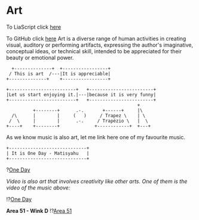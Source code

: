 <!--
author:   3M+L

email:    your@mail.org

version:  0.0.1

language: en

narrator: US English Female

-->

# Art

To LiaScript click [here](https://liascript.io/course/?https://raw.githubusercontent.com/mmachel/Basics/master/Art.md#1)

To GitHub click [here](https://github.com/mmachel/Basics/blob/master/Art.md)
Art is a diverse range of human activities in creating visual, auditory or performing artifacts, expressing the author's imaginative, conceptual ideas, or technical skill, intended to be appreciated for their beauty or emotional power.


``````````````````````````````````````````````````
  +--------------+  +-----------------+
 / This is art  /---|It is appreciable|
+--------------+    +-----------------+

+-------------------------+   +------------------------+
|Let us start enjoying it.|---|because it is very funny|
+-------------------------+   +------------------------+
                                                 +
          +--------+      .-.       +------+     |\
  /\      |        |     (   )     / Trapez \    | \
 /  \     |        |      .-.     / Trapézio \   |  \
+----+    +--------+             +------------+  +---+
``````````````````````````````````````````````````

As we know music is also art, let me link here one of my favourite music.

``````````````````````````````````````````````````
+-----------------------------+
| It is One Day - Matisyahu   |
+-----------------------------+
``````````````````````````````````````````````````

 ?[One Day](Media/OneDay.mp3)

_Video is also art that involves creativity like other arts. One of them is the video of the music above:_

 !?[One Day](Media/OneDay.mp4)<!-- style="width:100%" -->

**Area 51 - Wink D**
!?[Area 51](https://youtu.be/zO9RP_AMXl8)<!-- style="width:100%" -->
